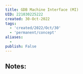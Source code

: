```yaml
---
title: GDB Machine Interface (MI)
UID: 221030225222
created: 30-Oct-2022
tags:
  - 'created/2022/Oct/30'
  - 'permanent/concept'
aliases:
  - 
publish: False
---
```

## Notes:





